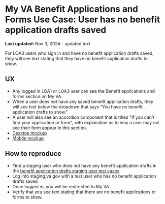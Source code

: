 # My VA Benefit Applications and Forms Use Case: User has no benefit application drafts saved

**Last updated:** Nov 3, 2024 - updated text

For LOA3 users who sign in and have no benefit application drafts saved, they will see text stating that they have no benefit application drafts to show.

## UX
- Any logged in LOA1 or LOA3 user can see the Benefit applications and forms section on My VA.
- When a user does not have any saved benefit application drafts, they will see text below the dropdown that says “You have no benefit application drafts to show.”
- A user will also see an accordion component that is titled "If you can't find your application or form", with explanation as to why a user may not see their form appear in this section.
- [Desktop mockup](https://www.figma.com/design/15yOY4VEzitxm5tRMDiAzz/My-VA?node-id=1231-49126&t=TWmq9bh0GmkgDdwH-1)
- [Mobile mockup](https://www.figma.com/design/15yOY4VEzitxm5tRMDiAzz/My-VA?node-id=1260-37414&t=TWmq9bh0GmkgDdwH-1)

## How to reproduce
- Find a staging user who does not have any benefit application drafts in the [benefit application drafts staging user test cases](https://github.com/department-of-veterans-affairs/va.gov-team-sensitive/blob/master/Administrative/vagov-users/staging-test-accounts-myvaaudit.md#saved-applications-section).
- Log into staging.va.gov with a test user who has no benefit application drafts saved.
- Once logged in, you will be redirected to My VA.
- Verify that you see text stating that there are no benefit applications or forms to show.
